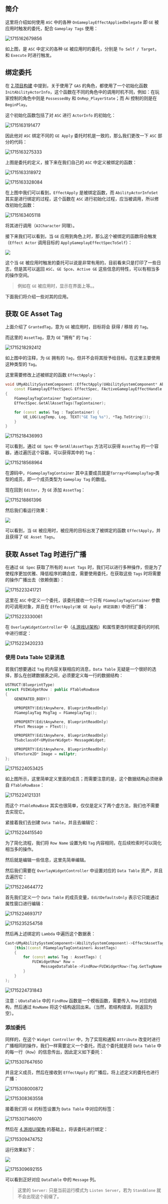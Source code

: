 ## 简介

这里将介绍如何使用 `ASC` 中的各种 `OnGameplayEffectAppliedDelegate` 即 `GE` 被应用时触发的委托，配合 `Gameplay Tags` 使用：

![1715162679856](image/1715162679856.png)

如上图，是 `ASC` 中定义的各种 `GE` 被应用时的委托，分别是 `To Self / Target`，和 `Execute` 时进行触发。

## 绑定委托

在 [2.项目构建](./2.项目构建.md) 中提到，关于使用了 `GAS` 的角色，都使用了一个初始化函数 `InitAbilityActorInfo`，这个函数在不同的角色中的调用时机不同，例如：在玩家控制的角色中则是 `PossessedBy` 和 `OnRep_PlayerState`；而 Ai 控制的则是在 `BeginPlay`。

这个初始化函数包括了对 `ASC` 进行 `ActorInfo` 的初始化：

![1715163191477](image/1715163191477.png)

因此他对 `ASC` 绑定不同的 `GE Apply` 委托时机是一致的，那么我们更改一下 `ASC` 部分的代码：

![1715163275333](image/1715163275333.png)

上图是委托的定义，接下来在我们自己的 `ASC` 中定义被绑定的函数：

![1715163318972](image/1715163318972.png)

![1715163328084](image/1715163328084.png)

在上图中我们可以看到，`EffectApply` 是被绑定函数，而 `AbilityActorInfoSet` 其实是进行绑定的过程，这个函数在 `ASC` 进行初始化过程，应当被调用，所以修改初始化函数：

![1715163405118](image/1715163405118.png)

将其进行调用（`AICharacter` 同理）。

接下来我们可以看到，当 `GE` 应用到角色上时，那么这个被绑定的函数将会触发（`Effect Actor` 调用目标的 `ApplyGameplayEffectSpecToSelf`）：

![](image/GameplayTags02.gif)

这个当 `GE` 被应用时触发的委托可以说是非常有用的，目前看来只是打印了一些日志，但是其可以返回 `ASC`、`GE Spce`、`Active GE` 这些信息的特性，可以有相当多的操作空间。

> 例如在 `GE` 被应用时，显示在界面上等。。

下面我们将介绍一些对其的应用。

## 获取 GE Asset Tag

上面介绍了 `GrantedTag`，意为 `GE` 被应用时，目标将会 获得 / 移除 的 `Tag`。

而这里的 `AssetTag`，意为 `GE` "拥有" 的 `Tag`：

![1715218292412](image/1715218292412.png)

如上图中的注释，为 `GE` 拥有的 `Tag`，但并不会将其授予给目标。在这里主要使用这种类型的 `Tag`。

这里需要修改上述被绑定的函数 `EffectApply`：

```C++
void UMyAbilitySystemComponent::EffectApply(UAbilitySystemComponent* AbilitySystemComponent,
	const FGameplayEffectSpec& EffectSpec, FActiveGameplayEffectHandle ActiveEffectHandle)
{
	FGameplayTagContainer TagContainer;
	EffectSpec.GetAllAssetTags(TagContainer);

	for (const auto& Tag : TagContainer) {
		UE_LOG(LogTemp, Log, TEXT("GE Tag %s"), *Tag.ToString());
	}
}
```

![1715218436993](image/1715218436993.png)

可以看到，通过 `GE Spec` 中 `GetAllAssetTags` 方法可以获得 `AssetTag` 的一个容器，通过遍历这个容器，可以获得其中的 `Tag`：

![1715218568964](image/1715218568964.png)

在源码中，`FGameplayTagContainer` 其中主要成员就是`Tarray<FGameplayTag>`类型的成员，即一个成员类型为 `Gameplay Tag` 的数组。

现在回到 `Editor`，为 `GE` 添加 `AssetTag`：

![1715218861396](image/1715218861396.png)

然后我们看运行效果：

![](image/GameplayTags03.gif)

可以看到，当 `GE` 被应用时，被应用的目标出发了被绑定的函数 `EffectApply`，并且获得了 `GE Asset Tags`。

## 获取 Asset Tag 时进行广播

在通过 `GE Spec` 获取了所有的 `Asset Tags` 时，我们可以进行多种操作，但是为了使程序更加优雅、降低程序的耦合度，需要使用委托，在获取这些 `Tags` 时将需要的操作广播出去（依赖倒置）：

![1715223241721](image/1715223241721.png)

这里在 `ASC` 中定义一个委托，该委托接收一个只有 `FGameplayTagContainer` 参数的可调用对象，并且在 `EffectApply(被 GE Apply 绑定函数)` 中进行广播：

![1715223330061](image/1715223330061.png)

在 `OverlayWidgetController` 中（[4.游戏UI架构](./4.游戏UI架构.md)）和属性更改时绑定委托的时机中进行绑定：

![1715223420233](image/1715223420233.png)

### 使用 Data Table 记录消息

若我们想要通过 `Tag` 的内容关联相应的消息，`Data Table` 无疑是一个很好的选择，那么在创建数据表之间，必须要定义每一行的数据结构：

```C++
USTRUCT(BlueprintType)
struct FUIWidgetRow : public FTableRowBase 
{
	GENERATED_BODY()

	UPROPERTY(EditAnywhere, BlueprintReadOnly)
	FGameplayTag MsgTag = FGameplayTag();

	UPROPERTY(EditAnywhere, BlueprintReadOnly)
	FText Message = FText();

	UPROPERTY(EditAnywhere, BlueprintReadOnly)
	TSubclassOf<UMyUserWidget> MessageWidget;

	UPROPERTY(EditAnywhere, BlueprintReadOnly)
	UTexture2D* Image = nullptr;
};

```

![1715224053425](image/1715224053425.png)

如上图所示，这里简单定义里面的成员；而需要注意的是，这个数据结构必须继承自 `FTableRowBase`：

![1715224121331](image/1715224121331.png)

而这个 `FTableRowBase` 其实也很简单，仅仅是定义了两个虚方法，我们也不需要去实现它。

紧接着我们去创建 `Data Table`，并且去编辑它：

![1715224415540](image/1715224415540.png)

为了简化流程，我们将 `Row Name` 设置为和 `Tag` 内容相同，在后续检索时可以简化相当多的操作。

然后就是编辑一些信息，这里先简单编辑。

然后我们需要在 `OverlayWidgetController` 中设置对应的 `Data Table` 资产，并且去遍历它：

![1715224644772](image/1715224644772.png)

首先我们定义一个 `Data Table` 的成员变量，`EditDefaultsOnly` 表示它只能通过属性窗口进行编辑：

![1715224693717](image/1715224693717.png)

![1715235254758](image/1715235254758.png)

然后再上述绑定的 `Lambda` 中遍历这个数据表：

```C++
Cast<UMyAbilitySystemComponent>(AbilitySystemComponent)->EffectAssetTags.AddLambda(
    [this](const FGameplayTagContainer& AssetTags) 
    {
        for (const auto& Tag : AssetTags) {
            FUIWidgetRow* Row = 
                MessageDataTable->FindRow<FUIWidgetRow>(Tag.GetTagName(), TEXT(""));
        }
    }
);
```

![1715224731843](image/1715224731843.png)

注意：`UDataTable` 中的 `FindRow` 函数是一个模板函数，需要传入 `Row` 对应的结构，然后通过 `RowName` 将这个结构返回出来。（当然，若结构错误，则返回为空）。

### 添加委托

同样的，在这个 `Widget Controller` 中，为了实现和通知 `Attribute` 改变时进行广播相同的操作，我们一样需要定义一个委托，而这个委托就是将 `Data Table` 中的每一行（`Row`）的信息传出，因此定义如下委托：

![1715307647650](image/1715307647650.png)

并且定义成员，然后在接收到 `EffectApply` 的广播后，将上述定义的委托也进行广播：

![1715308000872](image/1715308000872.png)

![1715308363558](image/1715308363558.png)

接着我们将 `GE` 的标签设置为 `Data Table` 中对应的标签：

![1715307146070](image/1715307146070.png)

然后在 [4.游戏UI架构](./4.游戏UI架构.md) 的基础上，将该委托进行绑定：

![1715309474752](image/1715309474752.png)

运行效果如下：

![](./image/GameplayTags04.gif)

![1715309692155](image/1715309692155.png)

可以看到正好对应 `DataTable` 中的 `Message` 列。

> 这里的 `Server:` 只是当前运行模式为 `Listen Server`，若为 `StandAlone` 就不会出现这个前缀了。

